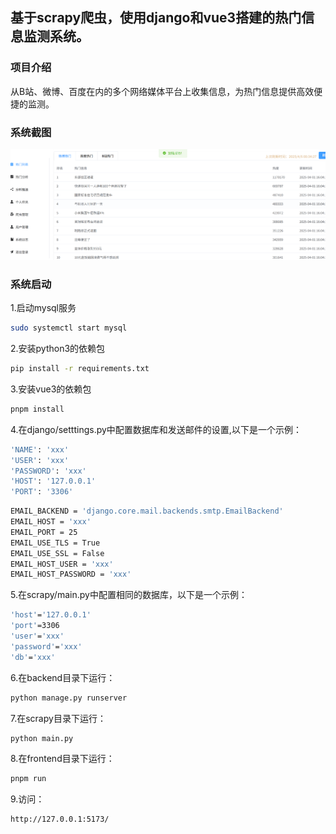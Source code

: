 ## 基于scrapy爬虫，使用django和vue3搭建的热门信息监测系统。
### 项目介绍
从B站、微博、百度在内的多个网络媒体平台上收集信息，为热门信息提供高效便捷的监测。
### 系统截图
![image](png/系统截图.png)
### 系统启动
1.启动mysql服务
```sh
sudo systemctl start mysql
```
2.安装python3的依赖包
```sh
pip install -r requirements.txt
```
3.安装vue3的依赖包
```sh
pnpm install
```
4.在django/setttings.py中配置数据库和发送邮件的设置,以下是一个示例：
```sh
'NAME': 'xxx'
'USER': 'xxx'
'PASSWORD': 'xxx'
'HOST': '127.0.0.1'
'PORT': '3306'
```
```sh
EMAIL_BACKEND = 'django.core.mail.backends.smtp.EmailBackend'
EMAIL_HOST = 'xxx'
EMAIL_PORT = 25
EMAIL_USE_TLS = True
EMAIL_USE_SSL = False
EMAIL_HOST_USER = 'xxx'
EMAIL_HOST_PASSWORD = 'xxx'
```
5.在scrapy/main.py中配置相同的数据库，以下是一个示例：
```sh
'host'='127.0.0.1'
'port'=3306
'user'='xxx'
'password'='xxx'
'db'='xxx'
```
6.在backend目录下运行：
```sh
python manage.py runserver
```
7.在scrapy目录下运行：
```sh
python main.py
```
8.在frontend目录下运行：
```sh
pnpm run
```
9.访问：
```sh
http://127.0.0.1:5173/
```